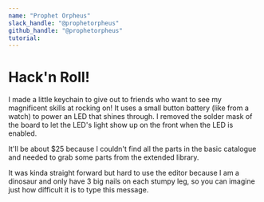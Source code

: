 ```yaml
---
name: "Prophet Orpheus"
slack_handle: "@prophetorpheus"
github_handle: "@prophetorpheus"
tutorial:
---
```


# Hack'n Roll!

<!-- Describe your board in 2-3 sentences. What are you making? What will it do? -->
I made a little keychain to give out to friends who want to see my magnificent skills at rocking on! It uses a small button battery (like from a watch) to power an LED that shines through. I removed the solder mask of the board to let the LED's light show up on the front when the LED is enabled.
<!-- How much is it going to cost? -->
It'll be about $25 because I couldn't find all the parts in the basic catalogue and needed to grab some parts from the extended library.
<!-- Tell us a little bit about your design process. What were some challenges? What helped? ***Totally optional*** -->
It was kinda straight forward but hard to use the editor because I am a dinosaur and only have 3 big nails on each stumpy leg, so you can imagine just how difficult it is to type this message.
